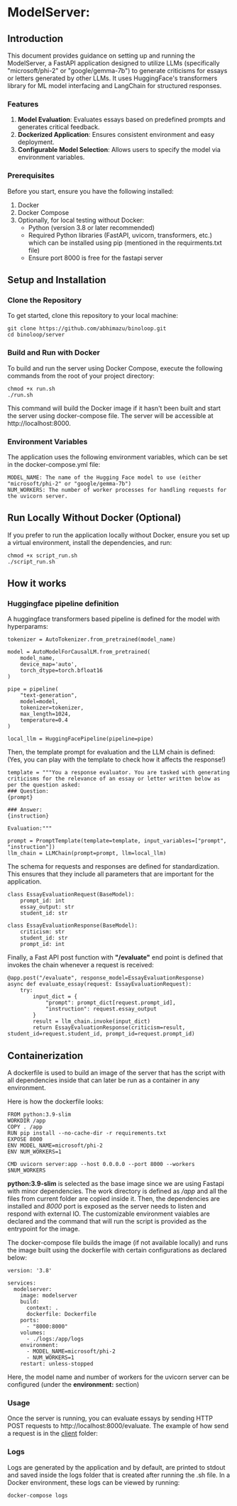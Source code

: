 # ModelServer:

## Introduction

This document provides guidance on setting up and running the ModelServer, a FastAPI application designed to utilize LLMs (specifically "microsoft/phi-2" or "google/gemma-7b") to generate criticisms for essays or letters generated by other LLMs. It uses HuggingFace's transformers library for ML model interfacing and LangChain for structured responses.

### Features

1. **Model Evaluation**: Evaluates essays based on predefined prompts and generates critical feedback.
2. **Dockerized Application**: Ensures consistent environment and easy deployment.
3. **Configurable Model Selection**: Allows users to specify the model via environment variables.

### Prerequisites

Before you start, ensure you have the following installed:

1. Docker
2. Docker Compose
3. Optionally, for local testing without Docker:
   - Python (version 3.8 or later recommended)
   - Required Python libraries (FastAPI, uvicorn, transformers, etc.) which can be installed using pip (mentioned in the requirments.txt file)
   - Ensure port 8000 is free for the fastapi server

## Setup and Installation

### Clone the Repository

To get started, clone this repository to your local machine:

```
git clone https://github.com/abhimazu/binoloop.git
cd binoloop/server
```

### Build and Run with Docker

To build and run the server using Docker Compose, execute the following commands from the root of your project directory:

```
chmod +x run.sh
./run.sh
```

This command will build the Docker image if it hasn't been built and start the server using docker-compose file. The server will be accessible at http://localhost:8000.

### Environment Variables

The application uses the following environment variables, which can be set in the docker-compose.yml file:

    MODEL_NAME: The name of the Hugging Face model to use (either "microsoft/phi-2" or "google/gemma-7b")
    NUM_WORKERS: The number of worker processes for handling requests for the uvicorn server.

## Run Locally Without Docker (Optional)

If you prefer to run the application locally without Docker, ensure you set up a virtual environment, install the dependencies, and run:

```
chmod +x script_run.sh
./script_run.sh
```
## How it works

### Huggingface pipeline definition

A huggingface transformers based pipeline is defined for the model with hyperparams:

```
tokenizer = AutoTokenizer.from_pretrained(model_name)

model = AutoModelForCausalLM.from_pretrained(
    model_name,
    device_map='auto',
    torch_dtype=torch.bfloat16
)

pipe = pipeline(
    "text-generation",
    model=model,
    tokenizer=tokenizer,
    max_length=1024,
    temperature=0.4
)

local_llm = HuggingFacePipeline(pipeline=pipe)
```

Then, the template prompt for evaluation and the LLM chain is defined: (Yes, you can play with the template to check how it affects the response!)

```
template = """You a response evaluator. You are tasked with generating criticisms for the relevance of an essay or letter written below as per the question asked:
### Question:
{prompt}

### Answer:
{instruction}

Evaluation:"""

prompt = PromptTemplate(template=template, input_variables=["prompt", "instruction"])
llm_chain = LLMChain(prompt=prompt, llm=local_llm)
```

The schema for requests and responses are defined for standardization. This ensures that they include all parameters that are important for the application.

```
class EssayEvaluationRequest(BaseModel):
    prompt_id: int
    essay_output: str
    student_id: str

class EssayEvaluationResponse(BaseModel):
    criticism: str
    student_id: str
    prompt_id: int
```
Finally, a Fast API post function with **"/evaluate"** end point is defined that invokes the chain whenever a request is received:

```
@app.post("/evaluate", response_model=EssayEvaluationResponse)
async def evaluate_essay(request: EssayEvaluationRequest):
    try:
        input_dict = {
            "prompt": prompt_dict[request.prompt_id],  
            "instruction": request.essay_output  
        }
        result = llm_chain.invoke(input_dict)  
        return EssayEvaluationResponse(criticism=result, student_id=request.student_id, prompt_id=request.prompt_id)

``` 

## Containerization

A dockerfile is used to build an image of the server that has the script with all dependencies inside that can later be run as a container in any environment.

Here is how the dockerfile looks:

```
FROM python:3.9-slim
WORKDIR /app
COPY . /app
RUN pip install --no-cache-dir -r requirements.txt
EXPOSE 8000
ENV MODEL_NAME=microsoft/phi-2
ENV NUM_WORKERS=1

CMD uvicorn server:app --host 0.0.0.0 --port 8000 --workers $NUM_WORKERS
```

**python:3.9-slim** is selected as the base image since we are using Fastapi with minor dependencies. The work directory is defined as */app* and all the files from current folder are copied inside it. Then, the dependencies are installed and *8000* port is exposed as the server needs to listen and respond with external IO. The customizable environment vaiables are declared and the command that will run the script is provided as the entrypoint for the image. 

The docker-compose file builds the image (if not available locally) and runs the image built using the dockerfile with certain configurations as declared below:

```
version: '3.8' 

services:
  modelserver:
    image: modelserver 
    build:
      context: . 
      dockerfile: Dockerfile  
    ports:
      - "8000:8000"  
    volumes:
      - ./logs:/app/logs 
    environment:
      - MODEL_NAME=microsoft/phi-2 
      - NUM_WORKERS=1 
    restart: unless-stopped  
```

Here, the model name and number of workers for the uvicorn server can be configured (under the **environment:** section)

### Usage

Once the server is running, you can evaluate essays by sending HTTP POST requests to http://localhost:8000/evaluate. The example of how send a request is in the [client](https://github.com/abhimazu/binoloop/tree/main/client) folder:


### Logs

Logs are generated by the application and by default, are printed to stdout and saved inside the logs folder that is created after running the .sh file. In a Docker environment, these logs can be viewed by running:

```
docker-compose logs
```

